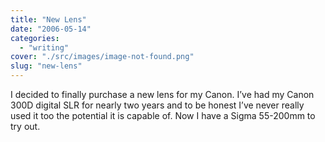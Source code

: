 ```yaml
---
title: "New Lens"
date: "2006-05-14"
categories: 
  - "writing"
cover: "./src/images/image-not-found.png"
slug: "new-lens"
---
```


I decided to finally purchase a new lens for my Canon. I’ve had my Canon 300D digital SLR for nearly two years and to be honest I’ve never really used it too the potential it is capable of. Now I have a Sigma 55-200mm to try out.
